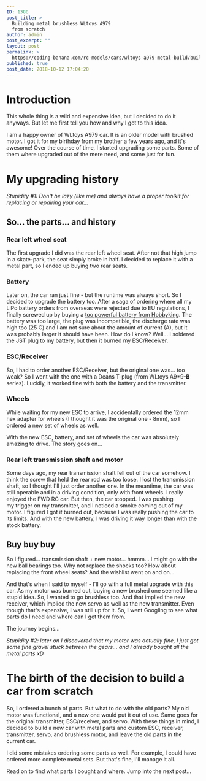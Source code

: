 ```yaml
---
ID: 1388
post_title: >
  Building metal brushless WLtoys A979
  from scratch
author: admin
post_excerpt: ""
layout: post
permalink: >
  https://coding-banana.com/rc-models/cars/wltoys-a979-metal-build/building-metal-brushless-wltoys-a979-from-scratch/
published: true
post_date: 2018-10-12 17:04:20
---
```

<h1>Introduction</h1>
This whole thing is a wild and expensive idea, but I decided to do it anyways. But let me first tell you how and why I got to this idea.

I am a happy owner of WLtoys A979 car. It is an older model with brushed motor. I got it for my birthday from my brother a few years ago, and it's awesome! Over the course of time, I started upgrading some parts. Some of them where upgraded out of the mere need, and some just for fun.
<h1>My upgrading history</h1>
<em>Stupidity #1: Don't be lazy (like me) and always have a proper toolkit for replacing or repairing your car...</em>
<h2>So... the parts... and history</h2>
<h3>Rear left wheel seat</h3>
The first upgrade I did was the rear left wheel seat. After not that high jump in a skate-park, the seat simply broke in half. I decided to replace it with a metal part, so I ended up buying two rear seats.
<h3>Battery</h3>
Later on, the car ran just fine - but the runtime was always short. So I decided to upgrade the battery too. After a saga of ordering where all my LiPo battery orders from overseas were rejected due to EU regulations, I finally screwed up by buying a <a href="https://hobbyking.com/en_us/zippy-compact-5000mah-2s-25c-lipo-pack.html?___store=en_us">too powerful battery from Hobbyking</a>. The battery was too large, the plug was incompatible, the discharge rate was high too (25 C) and I am not sure about the amount of current (A), but it was probably larger it should have been. How do I know? Well... I soldered the JST plug to my battery, but then it burned my ESC/Receiver.
<h3>ESC/Receiver</h3>
So, I had to order another ESC/Receiver, but the original one was... too weak? So I went with the one with a Deans T-plug (from WLtoys A9*9-<strong>B</strong> series). Luckily, it worked fine with both the battery and the transmitter.
<h3>Wheels</h3>
While waiting for my new ESC to arrive, I accidentally ordered the 12mm hex adapter for wheels (I thought it was the original one - 8mm), so I ordered a new set of wheels as well.

With the new ESC, battery, and set of wheels the car was absolutely amazing to drive. The story goes on...
<h3>Rear left transmission shaft and motor</h3>
Some days ago, my rear transmission shaft fell out of the car somehow. I think the screw that held the rear rod was too loose. I lost the transmission shaft, so I thought I'll just order another one. In the meantime, the car was still operable and in a driving condition, only with front wheels. I really enjoyed the FWD RC car. But then, the car stopped. I was pushing my trigger on my transmitter, and I noticed a smoke coming out of my motor. I figured I got it burned out, because I was really pushing the car to its limits. And with the new battery, I was driving it way longer than with the stock battery.
<h2>Buy buy buy</h2>
So I figured... transmission shaft + new motor... hmmm... I might go with the new ball bearings too. Why not replace the shocks too? How about replacing the front wheel seats? And the wishlist went on and on...

And that's when I said to myself - I'll go with a full metal upgrade with this car. As my motor was burned out, buying a new brushed one seemed like a stupid idea. So, I wanted to go brushless too. And that implied the new receiver, which implied the new servo as well as the new transmitter. Even though that's expensive, I was still up for it. So, I went Googling to see what parts do I need and where can I get them from.

The journey begins...

<em>Stupidity #2: later on I discovered that my motor was actually fine, I just got some fine gravel stuck between the gears... and I already bought all the metal parts xD</em>
<h1>The birth of the decision to build a car from scratch</h1>
So, I ordered a bunch of parts. But what to do with the old parts? My old motor was functional, and a new one would put it out of use. Same goes for the original transmitter, ESC/receiver, and servo. With these things in mind, I decided to build a new car with metal parts and custom ESC, receiver, transmitter, servo, and brushless motor, and leave the old parts in the current car.

I did some mistakes ordering some parts as well. For example, I could have ordered more complete metal sets. But that's fine, I'll manage it all.

Read on to find what parts I bought and where. Jump into the next post...
